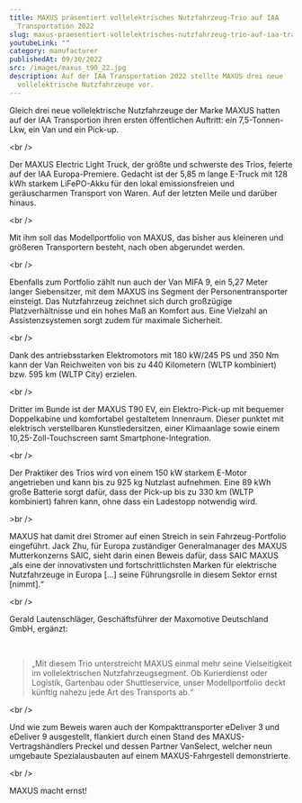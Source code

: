 ```yaml
---
title: MAXUS präsentiert vollelektrisches Nutzfahrzeug-Trio auf IAA
  Transportation 2022
slug: maxus-praesentiert-vollelektrisches-nutzfahrzeug-trio-auf-iaa-transportation-2022
youtubeLink: ""
category: manufacturer
publishedAt: 09/30/2022
src: /images/maxus_t90_22.jpg
description: Auf der IAA Transportation 2022 stellte MAXUS drei neue
  vollelektrische Nutzfahrzeuge vor.
---
```

Gleich drei neue vollelektrische Nutzfahrzeuge der Marke MAXUS hatten auf der IAA Transportion ihren ersten öffentlichen Auftritt: ein 7,5-Tonnen-Lkw, ein Van und ein Pick-up.

<﻿br />

Der MAXUS Electric Light Truck, der größte und schwerste des Trios, feierte auf der IAA Europa-Premiere. Gedacht ist der 5,85 m lange E-Truck mit 128 kWh starkem LiFePO-Akku für den lokal emissionsfreien und geräuscharmen Transport von Waren. Auf der letzten Meile und darüber hinaus.

<﻿br />

Mit ihm soll das Modellportfolio von MAXUS, das bisher aus kleineren und größeren Transportern besteht, nach oben abgerundet werden.

<﻿br />

Ebenfalls zum Portfolio zählt nun auch der Van MIFA 9, ein 5,27 Meter langer Siebensitzer, mit dem MAXUS ins Segment der Personentransporter einsteigt. Das Nutzfahrzeug zeichnet sich durch großzügige Platzverhältnisse und ein hohes Maß an Komfort aus. Eine Vielzahl an Assistenzsystemen sorgt zudem für maximale Sicherheit.

<﻿br />

Dank des antriebsstarken Elektromotors mit 180 kW/245 PS und 350 Nm kann der Van Reichweiten von bis zu 440 Kilometern (WLTP kombiniert) bzw. 595 km (WLTP City) erzielen.

<﻿br />

Dritter im Bunde ist der MAXUS T90 EV, ein Elektro-Pick-up mit bequemer Doppelkabine und komfortabel gestaltetem Innenraum. Dieser punktet mit elektrisch verstellbaren Kunstledersitzen, einer Klimaanlage sowie einem 10,25-Zoll-Touchscreen samt Smartphone-Integration.

<﻿br />

Der Praktiker des Trios wird von einem 150 kW starkem E-Motor angetrieben und kann bis zu 925 kg Nutzlast aufnehmen. Eine 89 kWh große Batterie sorgt dafür, dass der Pick-up bis zu 330 km (WLTP kombiniert) fahren kann, ohne dass ein Ladestopp notwendig wird.

\>﻿br />

MAXUS hat damit drei Stromer auf einen Streich in sein Fahrzeug-Portfolio eingeführt. Jack Zhu, für Europa zuständiger Generalmanager des MAXUS Mutterkonzerns SAIC, sieht darin einen Beweis dafür, dass SAIC MAXUS „als eine der innovativsten und fortschrittlichsten Marken für elektrische Nutzfahrzeuge in Europa \[…] seine Führungsrolle in diesem Sektor ernst \[nimmt].“

<﻿br />

Gerald Lautenschläger, Geschäftsführer der Maxomotive Deutschland GmbH, ergänzt: 

<br />

> „Mit diesem Trio unterstreicht MAXUS einmal mehr seine Vielseitigkeit im vollelektrischen Nutzfahrzeugsegment. Ob Kurierdienst oder Logistik, Gartenbau oder Shuttleservice, unser Modellportfolio deckt künftig nahezu jede Art des Transports ab.“ 

<﻿br />

Und wie zum Beweis waren auch der Kompakttransporter eDeliver 3 und eDeliver 9 ausgestellt, flankiert durch einen Stand des MAXUS-Vertragshändlers Preckel und dessen Partner VanSelect, welcher neun umgebaute Spezialausbauten auf einem MAXUS-Fahrgestell demonstrierte.

<﻿br />

MAXUS macht ernst!